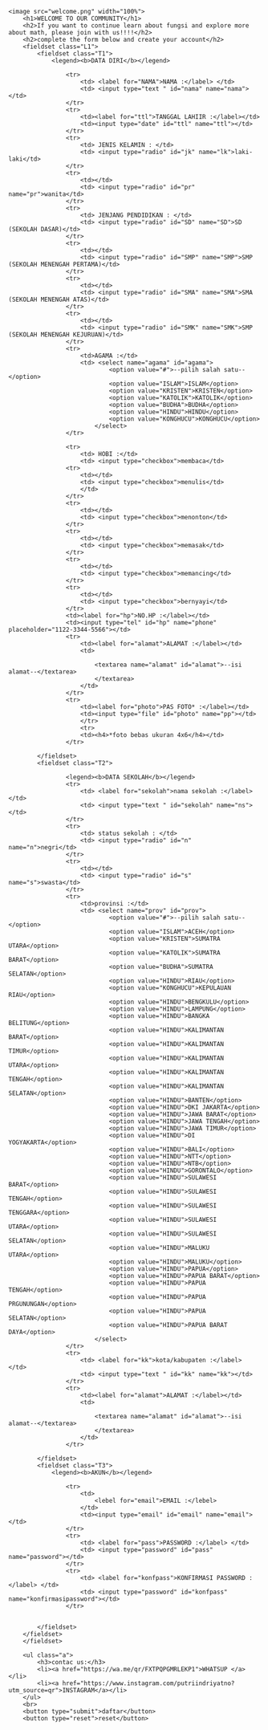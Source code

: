 <html>

<head>
    <title>FORM JOIN</title>
<style>
    b {
    font-size: 30px;
    border: 2px;
    color: rgb(2, 2, 24);
}

h1 {
    color: rgb(222, 20, 20);
    font-size: 50px;
    border: 2px;
    text-align: center;
    font-family: "licida handwriting", cursive;
}

h2 {
    color: rgb(178, 26, 127);
    font-size: 30px;
    border: 2px;
    text-align: center;
    font-family: "papyrus", fantasy;
}
h3 {
       font-size: 30px;
       border: 2px;
       font-family:'Courier New', Courier, monospace
}
.L1 {
    background-color: rgb(180, 229, 245);
}

.L2 {
    background-color: rgb(236, 209, 232);
}

.T1 {
    background-color: rgb(234, 200, 206);

}

.T2 {
    background-color: rgb(234, 237, 196);
}

.T3 {
    background-color: rgb(178, 222, 202);
}
ul.a {
    list-style-type: square;
    background: #ff9999;
    padding: 20px;
}
ul li {background: #ffe5e5;
color: darkred;
padding: 5px;
margin-left: 35px;
}

a:visited {
    color: green;
}

a:hover {
    color: hotpink;
}

a:active {
    color: blue;
} 

</style>
</head>

<body>

    <image src="welcome.png" width="100%">
        <h1>WELCOME TO OUR COMMUNITY</h1>
        <h2>If you want to continue learn about fungsi and explore more about math, please join with us!!!!</h2>
        <h2>complete the form below and create your account</h2>
        <fieldset class="L1">
            <fieldset class="T1">
                <legend><b>DATA DIRI</b></legend>
             
                    <tr>
                        <td> <label for="NAMA">NAMA :</label> </td>
                        <td> <input type="text " id="nama" name="nama"></td>
                    </tr>
                    <tr>
                        <td><label for="ttl">TANGGAL LAHIIR :</label></td>
                        <td><input type="date" id="ttl" name="ttl"></td>
                    </tr>
                    <tr>
                        <td> JENIS KELAMIN : </td>
                        <td> <input type="radio" id="jk" name="lk">laki-laki</td>
                    </tr>
                    <tr>
                        <td></td>
                        <td> <input type="radio" id="pr" name="pr">wanita</td>
                    </tr>
                    <tr>
                        <td> JENJANG PENDIDIKAN : </td>
                        <td> <input type="radio" id="SD" name="SD">SD (SEKOLAH DASAR)</td>
                    </tr>
                    <tr>
                        <td></td>
                        <td> <input type="radio" id="SMP" name="SMP">SMP (SEKOLAH MENENGAH PERTAMA)</td>
                    </tr>
                    <tr>
                        <td></td>
                        <td> <input type="radio" id="SMA" name="SMA">SMA (SEKOLAH MENENGAH ATAS)</td>
                    </tr>
                    <tr>
                        <td></td>
                        <td> <input type="radio" id="SMK" name="SMK">SMP (SEKOLAH MENENGAH KEJURUAN)</td>
                    </tr>
                    <tr>
                        <td>AGAMA :</td>
                        <td> <select name="agama" id="agama">
                                <option value="#">--pilih salah satu--</option>
                                <option value="ISLAM">ISLAM</option>
                                <option value="KRISTEN">KRISTEN</option>
                                <option value="KATOLIK">KATOLIK</option>
                                <option value="BUDHA">BUDHA</option>
                                <option value="HINDU">HINDU</option>
                                <option value="KONGHUCU">KONGHUCU</option>
                            </select>
                    </tr>

                    <tr>
                        <td> HOBI :</td>
                        <td> <input type="checkbox">membaca</td>
                    <tr>
                        <td></td>
                        <td> <input type="checkbox">menulis</td>
                        </td>
                    </tr>
                    <tr>
                        <td></td>
                        <td> <input type="checkbox">menonton</td>
                    </tr>
                    <tr>
                        <td></td>
                        <td> <input type="checkbox">memasak</td>
                    </tr>
                    <tr>
                        <td></td>
                        <td> <input type="checkbox">memancing</td>
                    </tr>
                    <tr>
                        <td></td>
                        <td> <input type="checkbox">bernyayi</td>
                    </tr>
                    <td><label for="hp">NO.HP :</label></td>
                    <td><input type="tel" id="hp" name="phone" placeholder="1122-3344-5566"></td>
                    <tr>
                        <td><label for="alamat">ALAMAT :</label></td>
                        <td>

                            <textarea name="alamat" id="alamat">--isi alamat--</textarea>
                            </textarea>
                        </td>
                    </tr>
                    <tr>
                        <td><label for="photo">PAS FOTO* :</label></td>
                        <td><input type="file" id="photo" name="pp"></td>
                        </tr>
                        <tr>
                        <td><h4>*foto bebas ukuran 4x6</h4></td>
                    </tr>
             
            </fieldset>
            <fieldset class="T2">
                
                    <legend><b>DATA SEKOLAH</b></legend>
                    <tr>
                        <td> <label for="sekolah">nama sekolah :</label> </td>
                        <td> <input type="text " id="sekolah" name="ns"></td>
                    </tr>
                    <tr>
                        <td> status sekolah : </td>
                        <td> <input type="radio" id="n" name="n">negri</td>
                    </tr>
                    <tr>
                        <td></td>
                        <td> <input type="radio" id="s" name="s">swasta</td>
                    </tr>
                    <tr>
                        <td>provinsi :</td>
                        <td> <select name="prov" id="prov">
                                <option value="#">--pilih salah satu--</option>
                                <option value="ISLAM">ACEH</option>
                                <option value="KRISTEN">SUMATRA UTARA</option>
                                <option value="KATOLIK">SUMATRA BARAT</option>
                                <option value="BUDHA">SUMATRA SELATAN</option>
                                <option value="HINDU">RIAU</option>
                                <option value="KONGHUCU">KEPULAUAN RIAU</option>
                                <option value="HINDU">BENGKULU</option>
                                <option value="HINDU">LAMPUNG</option>
                                <option value="HINDU">BANGKA BELITUNG</option>
                                <option value="HINDU">KALIMANTAN BARAT</option>
                                <option value="HINDU">KALIMANTAN TIMUR</option>
                                <option value="HINDU">KALIMANTAN UTARA</option>
                                <option value="HINDU">KALIMANTAN TENGAH</option>
                                <option value="HINDU">KALIMANTAN SELATAN</option>
                                <option value="HINDU">BANTEN</option>
                                <option value="HINDU">DKI JAKARTA</option>
                                <option value="HINDU">JAWA BARAT</option>
                                <option value="HINDU">JAWA TENGAH</option>
                                <option value="HINDU">JAWA TIMUR</option>
                                <option value="HINDU">DI YOGYAKARTA</option>
                                <option value="HINDU">BALI</option>
                                <option value="HINDU">NTT</option>
                                <option value="HINDU">NTB</option>
                                <option value="HINDU">GORONTALO</option>
                                <option value="HINDU">SULAWESI BARAT</option>
                                <option value="HINDU">SULAWESI TENGAH</option>
                                <option value="HINDU">SULAWESI TENGGARA</option>
                                <option value="HINDU">SULAWESI UTARA</option>
                                <option value="HINDU">SULAWESI SELATAN</option>
                                <option value="HINDU">MALUKU UTARA</option>
                                <option value="HINDU">MALUKU</option>
                                <option value="HINDU">PAPUA</option>
                                <option value="HINDU">PAPUA BARAT</option>
                                <option value="HINDU">PAPUA TENGAH</option>
                                <option value="HINDU">PAPUA PRGUNUNGAN</option>
                                <option value="HINDU">PAPUA SELATAN</option>
                                <option value="HINDU">PAPUA BARAT DAYA</option>
                            </select>
                    </tr>
                    <tr>
                        <td> <label for="kk">kota/kabupaten :</label> </td>
                        <td> <input type="text " id="kk" name="kk"></td>
                    </tr>
                    <tr>
                        <td><label for="alamat">ALAMAT :</label></td>
                        <td>

                            <textarea name="alamat" id="alamat">--isi alamat--</textarea>
                            </textarea>
                        </td>
                    </tr>
                
            </fieldset>
            <fieldset class="T3">
                <legend><b>AKUN</b></legend>
                
                    <tr>
                        <td>
                            <lebel for="email">EMAIL :</lebel>
                        </td>
                        <td><input type="email" id="email" name="email"></td>
                    </tr>
                    <tr>
                        <td> <label for="pass">PASSWORD :</label> </td>
                        <td> <input type="password" id="pass" name="password"></td>
                    </tr>
                    <tr>
                        <td> <label for="konfpass">KONFIRMASI PASSWORD :</label> </td>
                        <td> <input type="password" id="konfpass" name="konfirmasipassword"></td>
                    </tr>

                
            </fieldset>
        </fieldset>
        </fieldset>
        
        <ul class="a">
            <h3>contac us:</h3>
            <li><a href="https://wa.me/qr/FXTPQPGMRLEKP1">WHATSUP </a></li>
            <li><a href="https://www.instagram.com/putriindriyatno?utm_source=qr">INSTAGRAM</a></li>
        </ul>
        <br>
        <button type="submit">daftar</button>
        <button type="reset">reset</button>


</body>

</html>
